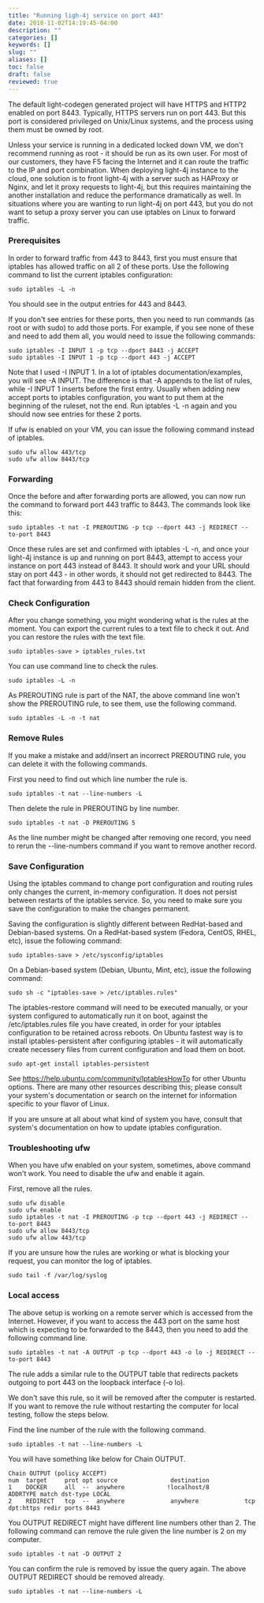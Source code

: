 ```yaml
---
title: "Running ligh-4j service on port 443"
date: 2018-11-02T14:19:45-04:00
description: ""
categories: []
keywords: []
slug: ""
aliases: []
toc: false
draft: false
reviewed: true
---
```


The default light-codegen generated project will have HTTPS and HTTP2 enabled on port 8443. Typically, HTTPS servers run on port 443. But this port is considered privileged on Unix/Linux systems, and the process using them must be owned by root. 

Unless your service is running in a dedicated locked down VM, we don't recommend running as root - it should be run as its own user. For most of our customers, they have F5 facing the Internet and it can route the traffic to the IP and port combination. When deploying light-4j instance to the cloud, one solution is to front light-4j with a server such as HAProxy or Nginx, and let it proxy requests to light-4j, but this requires maintaining the another installation and reduce the performance dramatically as well. In situations where you are wanting to run light-4j on port 443, but you do not want to setup a proxy server you can use iptables on Linux to forward traffic.


### Prerequisites

In order to forward traffic from 443 to 8443, first you must ensure that iptables has allowed traffic on all 2 of these ports. Use the following command to list the current iptables configuration:

```
sudo iptables -L -n
```

You should see in the output entries for 443 and 8443. 

If you don't see entries for these ports, then you need to run commands (as root or with sudo) to add those ports. For example, if you see none of these and need to add them all, you would need to issue the following commands:

```
sudo iptables -I INPUT 1 -p tcp --dport 8443 -j ACCEPT
sudo iptables -I INPUT 1 -p tcp --dport 443 -j ACCEPT
```

Note that I used -I INPUT 1. In a lot of iptables documentation/examples, you will see -A INPUT. The difference is that -A appends to the list of rules, while -I INPUT 1 inserts before the first entry. Usually when adding new accept ports to iptables configuration, you want to put them at the beginning of the ruleset, not the end. Run iptables -L -n again and you should now see entries for these 2 ports.

If ufw is enabled on your VM, you can issue the following command instead of iptables. 

```
sudo ufw allow 443/tcp
sudo ufw allow 8443/tcp
```

### Forwarding

Once the before and after forwarding ports are allowed, you can now run the command to forward port 443 traffic to 8443. The commands look like this:

```
sudo iptables -t nat -I PREROUTING -p tcp --dport 443 -j REDIRECT --to-port 8443
```

Once these rules are set and confirmed with iptables -L -n, and once your light-4j instance is up and running on port 8443, attempt to access your instance on port 443 instead of 8443. It should work and your URL should stay on port 443 - in other words, it should not get redirected to 8443. The fact that forwarding from 443 to 8443 should remain hidden from the client.

### Check Configuration

After you change something, you might wondering what is the rules at the moment. You can export the current rules to a text file to check it out. And you can restore the rules with the text file. 

```
sudo iptables-save > iptables_rules.txt
```

You can use command line to check the rules. 

```
sudo iptables -L -n
```

As PREROUTING rule is part of the NAT, the above command line won't show the PREROUTING rule, to see them, use the following command. 

```
sudo iptables -L -n -t nat
```

### Remove Rules

If you make a mistake and add/insert an incorrect PREROUTING rule, you can delete it with the following commands. 

First you need to find out which line number the rule is. 

```
sudo iptables -t nat --line-numbers -L
```

Then delete the rule in PREROUTING by line number. 

```
sudo iptables -t nat -D PREROUTING 5
```

As the line number might be changed after removing one record, you need to rerun the --line-numbers command if you want to remove another record. 


### Save Configuration

Using the iptables command to change port configuration and routing rules only changes the current, in-memory configuration. It does not persist between restarts of the iptables service. So, you need to make sure you save the configuration to make the changes permanent.

Saving the configuration is slightly different between RedHat-based and Debian-based systems. On a RedHat-based system (Fedora, CentOS, RHEL, etc), issue the following command:

```
sudo iptables-save > /etc/sysconfig/iptables
```

On a Debian-based system (Debian, Ubuntu, Mint, etc), issue the following command:

```
sudo sh -c "iptables-save > /etc/iptables.rules"
```

The iptables-restore command will need to be executed manually, or your system configured to automatically run it on boot, against the /etc/iptables.rules file you have created, in order for your iptables configuration to be retained across reboots. On Ubuntu fastest way is to install iptables-persistent after configuring iptables - it will automatically create necessery files from current configuration and load them on boot.

```
sudo apt-get install iptables-persistent
```

See https://help.ubuntu.com/community/IptablesHowTo for other Ubuntu options. There are many other resources describing this; please consult your system's documentation or search on the internet for information specific to your flavor of Linux.

If you are unsure at all about what kind of system you have, consult that system's documentation on how to update iptables configuration.

### Troubleshooting ufw

When you have ufw enabled on your system, sometimes, above command won't work. You need to disable the ufw and enable it again.  

First, remove all the rules.

```
sudo ufw disable
sudo ufw enable
sudo iptables -t nat -I PREROUTING -p tcp --dport 443 -j REDIRECT --to-port 8443
sudo ufw allow 8443/tcp
sudo ufw allow 443/tcp
```

If you are unsure how the rules are working or what is blocking your request, you can monitor the log of iptables. 

```
sudo tail -f /var/log/syslog
```

### Local access

The above setup is working on a remote server which is accessed from the Internet. However, if you want to access the 443 port on the same host which is expecting to be forwarded to the 8443, then you need to add the following command line. 

```
sudo iptables -t nat -A OUTPUT -p tcp --dport 443 -o lo -j REDIRECT --to-port 8443
```

The rule adds a similar rule to the OUTPUT table that redirects packets outgoing to port 443 on the loopback interface (-o lo).

We don't save this rule, so it will be removed after the computer is restarted. If you want to remove the rule without restarting the computer for local testing, follow the steps below.

Find the line number of the rule with the following command. 

```
sudo iptables -t nat --line-numbers -L
```

You will have something like below for Chain OUTPUT. 

```
Chain OUTPUT (policy ACCEPT)
num  target     prot opt source               destination         
1    DOCKER     all  --  anywhere            !localhost/8          ADDRTYPE match dst-type LOCAL
2    REDIRECT   tcp  --  anywhere             anywhere             tcp dpt:https redir ports 8443
```

You OUTPUT REDIRECT might have different line numbers other than 2. The following command can remove the rule given the line number is 2 on my computer. 

```
sudo iptables -t nat -D OUTPUT 2

```

You can confirm the rule is removed by issue the query again. The above OUTPUT REDIRECT should be removed already. 

```
sudo iptables -t nat --line-numbers -L
```

